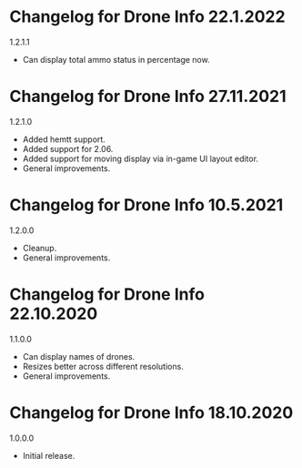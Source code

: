 # Changelog for Drone Info 22.1.2022

1.2.1.1
- Can display total ammo status in percentage now.

# Changelog for Drone Info 27.11.2021

1.2.1.0
- Added hemtt support.
- Added support for 2.06.
- Added support for moving display via in-game UI layout editor.
- General improvements.

# Changelog for Drone Info 10.5.2021

1.2.0.0
- Cleanup.
- General improvements.

# Changelog for Drone Info 22.10.2020

1.1.0.0
- Can display names of drones.
- Resizes better across different resolutions.
- General improvements.

# Changelog for Drone Info 18.10.2020

1.0.0.0
- Initial release.

